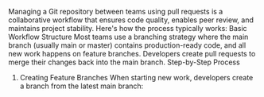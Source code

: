 Managing a Git repository between teams using pull requests is a collaborative workflow that ensures code quality, enables peer review, and maintains project stability. Here's how the process typically works:
Basic Workflow Structure
Most teams use a branching strategy where the main branch (usually main or master) contains production-ready code, and all new work happens on feature branches. Developers create pull requests to merge their changes back into the main branch.
Step-by-Step Process
1. Creating Feature Branches
When starting new work, developers create a branch from the latest main branch:

